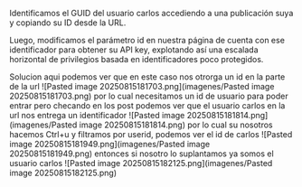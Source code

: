 Identificamos el GUID del usuario carlos accediendo a una publicación suya y copiando su ID desde la URL.

Luego, modificamos el parámetro id en nuestra página de cuenta con ese identificador para obtener su API key, explotando así una escalada horizontal de privilegios basada en identificadores poco protegidos.

Solucion
aqui podemos ver que en este caso nos otrorga un id en la parte de la url
![Pasted image 20250815181703.png](imagenes/Pasted image 20250815181703.png)
por lo cual necesitamos un id de usuario para poder entrar
pero checando en los post podemos ver que el usuario carlos en la url nos entrega un identificador
![Pasted image 20250815181814.png](imagenes/Pasted image 20250815181814.png)
por lo cual su nosotros hacemos Ctrl+u y filtramos por userid, podemos ver el id de carlos
![Pasted image 20250815181949.png](imagenes/Pasted image 20250815181949.png)
entonces si nosotro lo suplantamos ya somos el usuario carlos
![Pasted image 20250815182125.png](imagenes/Pasted image 20250815182125.png)
